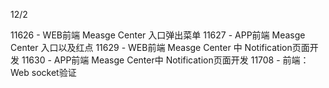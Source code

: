 
12/2

11626 - WEB前端 Measge Center 入口弹出菜单
11627 - APP前端 Measge Center 入口以及红点
11629 - WEB前端 Measge Center 中 Notification页面开发
11630 - APP前端 Measge Center中 Notification页面开发
11708 - 前端：Web socket验证